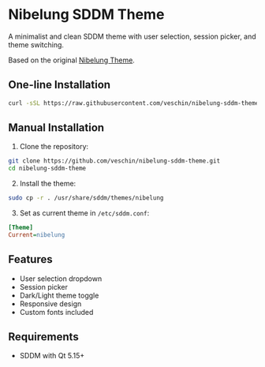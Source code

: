 # Nibelung SDDM Theme

A minimalist and clean SDDM theme with user selection, session picker, and theme switching.

Based on the original [Nibelung Theme](https://github.com/veschin/nibelung-theme).

## One-line Installation

```bash
curl -sSL https://raw.githubusercontent.com/veschin/nibelung-sddm-theme/main/install.sh | sudo bash
```

## Manual Installation

1. Clone the repository:
```bash
git clone https://github.com/veschin/nibelung-sddm-theme.git
cd nibelung-sddm-theme
```

2. Install the theme:
```bash
sudo cp -r . /usr/share/sddm/themes/nibelung
```

3. Set as current theme in `/etc/sddm.conf`:
```ini
[Theme]
Current=nibelung
```

## Features

- User selection dropdown
- Session picker  
- Dark/Light theme toggle
- Responsive design
- Custom fonts included

## Requirements

- SDDM with Qt 5.15+
